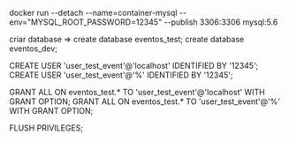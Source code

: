 docker run --detach --name=container-mysql --env="MYSQL_ROOT_PASSWORD=12345" --publish 3306:3306 mysql:5.6

criar database => create database eventos_test;
                  create database eventos_dev;

CREATE USER 'user_test_event'@'localhost' IDENTIFIED BY '12345';
CREATE USER 'user_test_event'@'%' IDENTIFIED BY '12345';

GRANT ALL ON eventos_test.* TO 'user_test_event'@'localhost' WITH GRANT OPTION;
GRANT ALL ON eventos_test.* TO 'user_test_event'@'%' WITH GRANT OPTION;

FLUSH PRIVILEGES;